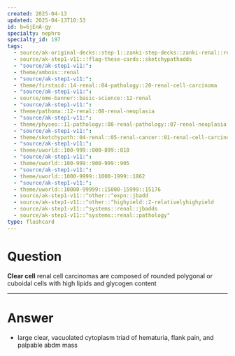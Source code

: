 ```yaml
---
created: 2025-04-13
updated: 2025-04-13T10:53
id: b=6jEnA-gy
specialty: nephro
specialty_id: 197
tags:
  - source/ak-original-decks::step-1::zanki-step-decks::zanki-renal::renal-pathology
  - source/ak-step1-v11::!flag-these-cards::sketchypathadds
  - "source/ak-step1-v11:": 
  - theme/amboss::renal
  - "source/ak-step1-v11:": 
  - theme/firstaid::14-renal::04-pathology::20-renal-cell-carcinoma
  - "source/ak-step1-v11:": 
  - source/ome-banner::basic-science::12-renal
  - "source/ak-step1-v11:": 
  - theme/pathoma::12-renal::08-renal-neoplasia
  - "source/ak-step1-v11:": 
  - theme/physeo::11-pathology::08-renal-pathology::07-renal-neoplasia
  - "source/ak-step1-v11:": 
  - theme/sketchypath::04-renal::05-renal-cancer::01-renal-cell-carcinoma-&-nephroblastoma
  - "source/ak-step1-v11:": 
  - theme/uworld::100-999::800-899::818
  - "source/ak-step1-v11:": 
  - theme/uworld::100-999::900-999::905
  - "source/ak-step1-v11:": 
  - theme/uworld::1000-9999::1000-1999::1862
  - "source/ak-step1-v11:": 
  - theme/uworld::10000-99999::15000-15999::15176
  - source/ak-step1-v11::^other::^expn::jbadd
  - source/ak-step1-v11::^other::^highyield::2-relativelyhighyield
  - source/ak-step1-v11::^systems::renal::jbadds
  - source/ak-step1-v11::^systems::renal::pathology"
type: flashcard
---
```


# Question
**Clear cell** renal cell carcinomas are composed of rounded polygonal or cuboidal cells with high lipids and glycogen content

---

# Answer
* large clear, vacuolated cytoplasm triad of hematuria, flank pain, and palpable abdm mass
